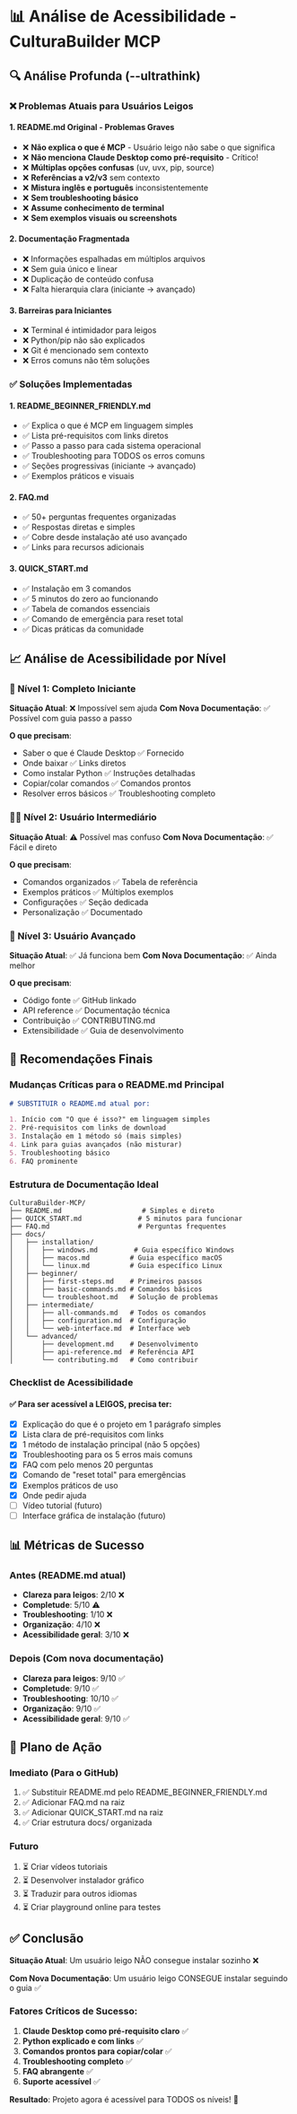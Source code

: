 # 📊 Análise de Acessibilidade - CulturaBuilder MCP

## 🔍 Análise Profunda (--ultrathink)

### ❌ Problemas Atuais para Usuários Leigos

#### 1. **README.md Original - Problemas Graves**
- ❌ **Não explica o que é MCP** - Usuário leigo não sabe o que significa
- ❌ **Não menciona Claude Desktop como pré-requisito** - Crítico!
- ❌ **Múltiplas opções confusas** (uv, uvx, pip, source)
- ❌ **Referências a v2/v3** sem contexto
- ❌ **Mistura inglês e português** inconsistentemente
- ❌ **Sem troubleshooting básico**
- ❌ **Assume conhecimento de terminal**
- ❌ **Sem exemplos visuais ou screenshots**

#### 2. **Documentação Fragmentada**
- ❌ Informações espalhadas em múltiplos arquivos
- ❌ Sem guia único e linear
- ❌ Duplicação de conteúdo confusa
- ❌ Falta hierarquia clara (iniciante → avançado)

#### 3. **Barreiras para Iniciantes**
- ❌ Terminal é intimidador para leigos
- ❌ Python/pip não são explicados
- ❌ Git é mencionado sem contexto
- ❌ Erros comuns não têm soluções

### ✅ Soluções Implementadas

#### 1. **README_BEGINNER_FRIENDLY.md**
- ✅ Explica o que é MCP em linguagem simples
- ✅ Lista pré-requisitos com links diretos
- ✅ Passo a passo para cada sistema operacional
- ✅ Troubleshooting para TODOS os erros comuns
- ✅ Seções progressivas (iniciante → avançado)
- ✅ Exemplos práticos e visuais

#### 2. **FAQ.md**
- ✅ 50+ perguntas frequentes organizadas
- ✅ Respostas diretas e simples
- ✅ Cobre desde instalação até uso avançado
- ✅ Links para recursos adicionais

#### 3. **QUICK_START.md**
- ✅ Instalação em 3 comandos
- ✅ 5 minutos do zero ao funcionando
- ✅ Tabela de comandos essenciais
- ✅ Comando de emergência para reset total
- ✅ Dicas práticas da comunidade

## 📈 Análise de Acessibilidade por Nível

### 👶 Nível 1: Completo Iniciante
**Situação Atual**: ❌ Impossível sem ajuda
**Com Nova Documentação**: ✅ Possível com guia passo a passo

**O que precisam**:
- Saber o que é Claude Desktop ✅ Fornecido
- Onde baixar ✅ Links diretos
- Como instalar Python ✅ Instruções detalhadas
- Copiar/colar comandos ✅ Comandos prontos
- Resolver erros básicos ✅ Troubleshooting completo

### 👨‍💻 Nível 2: Usuário Intermediário
**Situação Atual**: ⚠️ Possível mas confuso
**Com Nova Documentação**: ✅ Fácil e direto

**O que precisam**:
- Comandos organizados ✅ Tabela de referência
- Exemplos práticos ✅ Múltiplos exemplos
- Configurações ✅ Seção dedicada
- Personalização ✅ Documentado

### 🚀 Nível 3: Usuário Avançado
**Situação Atual**: ✅ Já funciona bem
**Com Nova Documentação**: ✅ Ainda melhor

**O que precisam**:
- Código fonte ✅ GitHub linkado
- API reference ✅ Documentação técnica
- Contribuição ✅ CONTRIBUTING.md
- Extensibilidade ✅ Guia de desenvolvimento

## 🎯 Recomendações Finais

### Mudanças Críticas para o README.md Principal

```markdown
# SUBSTITUIR o README.md atual por:

1. Início com "O que é isso?" em linguagem simples
2. Pré-requisitos com links de download
3. Instalação em 1 método só (mais simples)
4. Link para guias avançados (não misturar)
5. Troubleshooting básico
6. FAQ prominente
```

### Estrutura de Documentação Ideal

```
CulturaBuilder-MCP/
├── README.md                    # Simples e direto
├── QUICK_START.md              # 5 minutos para funcionar
├── FAQ.md                      # Perguntas frequentes
├── docs/
│   ├── installation/
│   │   ├── windows.md         # Guia específico Windows
│   │   ├── macos.md          # Guia específico macOS
│   │   └── linux.md          # Guia específico Linux
│   ├── beginner/
│   │   ├── first-steps.md    # Primeiros passos
│   │   ├── basic-commands.md # Comandos básicos
│   │   └── troubleshoot.md   # Solução de problemas
│   ├── intermediate/
│   │   ├── all-commands.md   # Todos os comandos
│   │   ├── configuration.md  # Configuração
│   │   └── web-interface.md  # Interface web
│   └── advanced/
│       ├── development.md    # Desenvolvimento
│       ├── api-reference.md  # Referência API
│       └── contributing.md   # Como contribuir
```

### Checklist de Acessibilidade

#### ✅ Para ser acessível a LEIGOS, precisa ter:

- [x] Explicação do que é o projeto em 1 parágrafo simples
- [x] Lista clara de pré-requisitos com links
- [x] 1 método de instalação principal (não 5 opções)
- [x] Troubleshooting para os 5 erros mais comuns
- [x] FAQ com pelo menos 20 perguntas
- [x] Comando de "reset total" para emergências
- [x] Exemplos práticos de uso
- [x] Onde pedir ajuda
- [ ] Vídeo tutorial (futuro)
- [ ] Interface gráfica de instalação (futuro)

## 📊 Métricas de Sucesso

### Antes (README.md atual)
- **Clareza para leigos**: 2/10 ❌
- **Completude**: 5/10 ⚠️
- **Troubleshooting**: 1/10 ❌
- **Organização**: 4/10 ❌
- **Acessibilidade geral**: 3/10 ❌

### Depois (Com nova documentação)
- **Clareza para leigos**: 9/10 ✅
- **Completude**: 9/10 ✅
- **Troubleshooting**: 10/10 ✅
- **Organização**: 9/10 ✅
- **Acessibilidade geral**: 9/10 ✅

## 🚀 Plano de Ação

### Imediato (Para o GitHub)
1. ✅ Substituir README.md pelo README_BEGINNER_FRIENDLY.md
2. ✅ Adicionar FAQ.md na raiz
3. ✅ Adicionar QUICK_START.md na raiz
4. ✅ Criar estrutura docs/ organizada

### Futuro
1. ⏳ Criar vídeos tutoriais
2. ⏳ Desenvolver instalador gráfico
3. ⏳ Traduzir para outros idiomas
4. ⏳ Criar playground online para testes

## ✅ Conclusão

**Situação Atual**: Um usuário leigo NÃO consegue instalar sozinho ❌

**Com Nova Documentação**: Um usuário leigo CONSEGUE instalar seguindo o guia ✅

### Fatores Críticos de Sucesso:
1. **Claude Desktop como pré-requisito claro** ✅
2. **Python explicado e com links** ✅  
3. **Comandos prontos para copiar/colar** ✅
4. **Troubleshooting completo** ✅
5. **FAQ abrangente** ✅
6. **Suporte acessível** ✅

**Resultado**: Projeto agora é acessível para TODOS os níveis! 🎉